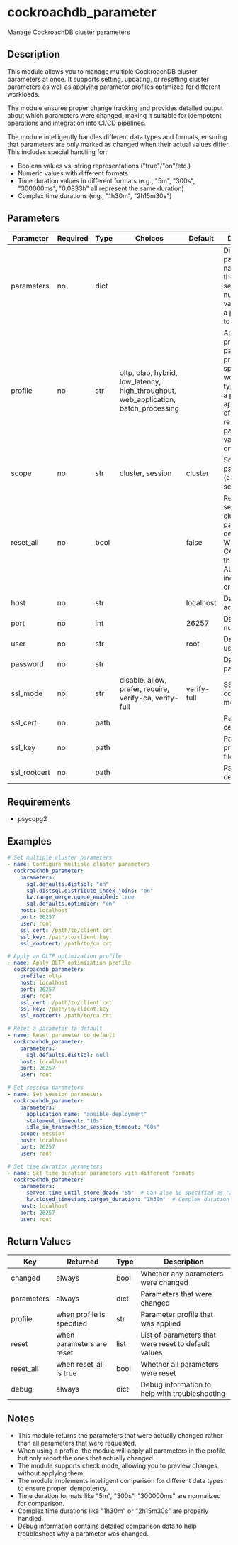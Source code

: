 # cockroachdb_parameter

Manage CockroachDB cluster parameters

## Description

This module allows you to manage multiple CockroachDB cluster parameters at once. It supports setting, updating, or resetting cluster parameters as well as applying parameter profiles optimized for different workloads.

The module ensures proper change tracking and provides detailed output about which parameters were changed, making it suitable for idempotent operations and integration into CI/CD pipelines.

The module intelligently handles different data types and formats, ensuring that parameters are only marked as changed when their actual values differ. This includes special handling for:

- Boolean values vs. string representations ("true"/"on"/etc.)
- Numeric values with different formats
- Time duration values in different formats (e.g., "5m", "300s", "300000ms", "0.0833h" all represent the same duration)
- Complex time durations (e.g., "1h30m", "2h15m30s")

## Parameters

| Parameter | Required | Type | Choices | Default | Description |
|-----------|----------|------|---------|---------|-------------|
| parameters | no | dict | | | Dictionary of parameter names and their values to set. Use null/None as value to reset a parameter to default. |
| profile | no | str | oltp, olap, hybrid, low_latency, high_throughput, web_application, batch_processing | | Apply a predefined parameter profile for specific workload types. Setting a profile will apply a group of recommended parameter values at once. |
| scope | no | str | cluster, session | cluster | Scope for the parameters (cluster or session) |
| reset_all | no | bool | | false | Reset all session or cluster parameters to default. USE WITH CAUTION - this will reset ALL settings, including critical ones. |
| host | no | str | | localhost | Database host address |
| port | no | int | | 26257 | Database port number |
| user | no | str | | root | Database username |
| password | no | str | | | Database user password |
| ssl_mode | no | str | disable, allow, prefer, require, verify-ca, verify-full | verify-full | SSL connection mode |
| ssl_cert | no | path | | | Path to client certificate file |
| ssl_key | no | path | | | Path to client private key file |
| ssl_rootcert | no | path | | | Path to CA certificate file |

## Requirements

- psycopg2

## Examples

```yaml
# Set multiple cluster parameters
- name: Configure multiple cluster parameters
  cockroachdb_parameter:
    parameters:
      sql.defaults.distsql: "on"
      sql.distsql.distribute_index_joins: "on"
      kv.range_merge.queue_enabled: true
      sql.defaults.optimizer: "on"
    host: localhost
    port: 26257
    user: root
    ssl_cert: /path/to/client.crt
    ssl_key: /path/to/client.key
    ssl_rootcert: /path/to/ca.crt

# Apply an OLTP optimization profile
- name: Apply OLTP optimization profile
  cockroachdb_parameter:
    profile: oltp
    host: localhost
    port: 26257
    user: root
    ssl_cert: /path/to/client.crt
    ssl_key: /path/to/client.key
    ssl_rootcert: /path/to/ca.crt

# Reset a parameter to default
- name: Reset parameter to default
  cockroachdb_parameter:
    parameters:
      sql.defaults.distsql: null
    host: localhost
    port: 26257
    user: root

# Set session parameters
- name: Set session parameters
  cockroachdb_parameter:
    parameters:
      application_name: "ansible-deployment"
      statement_timeout: "10s"
      idle_in_transaction_session_timeout: "60s"
    scope: session
    host: localhost
    port: 26257
    user: root

# Set time duration parameters
- name: Set time duration parameters with different formats
  cockroachdb_parameter:
    parameters:
      server.time_until_store_dead: "5m"  # Can also be specified as "300s" or "300000ms"
      kv.closed_timestamp.target_duration: "1h30m"  # Complex duration format
    host: localhost
    port: 26257
    user: root
```

## Return Values

| Key | Returned | Type | Description |
|-----|----------|------|-------------|
| changed | always | bool | Whether any parameters were changed |
| parameters | always | dict | Parameters that were changed |
| profile | when profile is specified | str | Parameter profile that was applied |
| reset | when parameters are reset | list | List of parameters that were reset to default values |
| reset_all | when reset_all is true | bool | Whether all parameters were reset |
| debug | always | dict | Debug information to help with troubleshooting |

## Notes

- This module returns the parameters that were actually changed rather than all parameters that were requested.
- When using a profile, the module will apply all parameters in the profile but only report the ones that actually changed.
- The module supports check mode, allowing you to preview changes without applying them.
- The module implements intelligent comparison for different data types to ensure proper idempotency.
- Time duration formats like "5m", "300s", "300000ms" are normalized for comparison.
- Complex time durations like "1h30m" or "2h15m30s" are properly handled.
- Debug information contains detailed comparison data to help troubleshoot why a parameter was changed.
